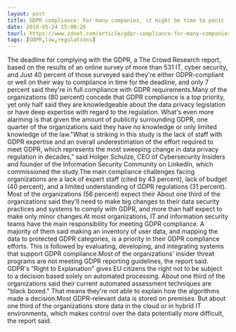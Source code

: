 ```yaml
---
layout: post
title: GDPR compliance: For many companies, it might be time to panic
date: 2018-05-24 15:00:26
tourl: https://www.zdnet.com/article/gdpr-compliance-for-many-companies-it-might-be-time-to-panic/
tags: [GDPR,law,regulations]
---
```

The deadline for complying with the GDPR, a The Crowd Research report, based on the results of an online survey of more than 531 IT, cyber security, and Just 40 percent of those surveyed said they're either GDPR-compliant or well on their way to compliance in time for the deadline, and only 7 percent said they're in full compliance with GDPR requirements.Many of the organizations (80 percent) concede that GDPR compliance is a top priority, yet only half said they are knowledgeable about the data privacy legislation or have deep expertise with regard to the regulation. What's even more alarming is that given the amount of publicity surrounding GDPR, one quarter of the organizations said they have no knowledge or only limited knowledge of the law."What is striking in this study is the lack of staff with GDPR expertise and an overall underestimation of the effort required to meet GDPR, which represents the most sweeping change in data privacy regulation in decades," said Holger Schulze, CEO of Cybersecurity Insiders and founder of the Information Security Community on LinkedIn, which commissioned the study.The main compliance challenges facing organizations are a lack of expert staff (cited by 43 percent), lack of budget (40 percent), and a limited understanding of GDPR regulations (31 percent). Most of the organizations (56 percent) expect their About one third of the organizations said they'll need to make big changes to their data security practices and systems to comply with GDPR, and more than half expect to make only minor changes.At most organizations, IT and information security teams have the main responsibility for meeting GDPR compliance. A majority of them said making an inventory of user data, and mapping the data to protected GDPR categories, is a priority in their GDPR compliance efforts. This is followed by evaluating, developing, and integrating systems that support GDPR compliance.Most of the organizations' insider threat programs are not meeting GDPR reporting guidelines, the report said. GDPR's "Right to Explanation" gives EU citizens the right not to be subject to a decision based solely on automated processing. About one third of the organizations said their current automated assessment techniques are "black boxed." That means they're not able to explain how the algorithms made a decision.Most GDPR-relevant data is stored on premises. But about one third of the organizations store data in the cloud or in hybrid IT environments, which makes control over the data potentially more difficult, the report said.